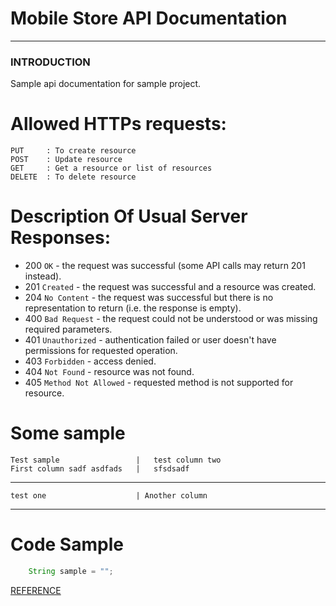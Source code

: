 
# Mobile Store API Documentation
---
### INTRODUCTION
Sample api documentation for sample project.

# Allowed HTTPs requests:
```
PUT     : To create resource 
POST    : Update resource
GET     : Get a resource or list of resources
DELETE  : To delete resource
```

# Description Of Usual Server Responses:
- 200 `OK` - the request was successful (some API calls may return 201 instead).
- 201 `Created` - the request was successful and a resource was created.
- 204 `No Content` - the request was successful but there is no representation to return (i.e. the response is empty).
- 400 `Bad Request` - the request could not be understood or was missing required parameters.
- 401 `Unauthorized` - authentication failed or user doesn't have permissions for requested operation.
- 403 `Forbidden` - access denied.
- 404 `Not Found` - resource was not found.
- 405 `Method Not Allowed` - requested method is not supported for resource.

# Some sample
    Test sample                 |   test column two
    First column sadf asdfads   |   sfsdsadf

---
    test one                    | Another column    
---


# Code Sample
```java
    String sample = "";
```

[REFERENCE](https://raw.githubusercontent.com/tmkasun/labs/master/June-17-2020/Managing-the-Full-API-Lifecycle/APIDefinitions/MobileStore-0.9.yaml)